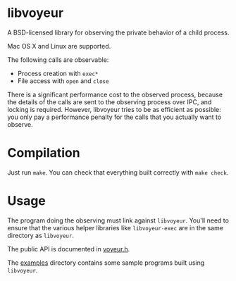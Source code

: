 libvoyeur
=========

A BSD-licensed library for observing the private behavior of a child process.

Mac OS X and Linux are supported.

The following calls are observable:

- Process creation with `exec*`
- File access with `open` and `close`

There is a significant performance cost to the observed process, because the
details of the calls are sent to the observing process over IPC, and locking is
required. However, libvoyeur tries to be as efficient as possible: you only pay
a performance penalty for the calls that you actually want to observe.

Compilation
===========

Just run `make`. You can check that everything built correctly with `make check`.

Usage
=====

The program doing the observing must link against `libvoyeur`. You'll need to
ensure that the various helper libraries like `libvoyeur-exec` are in the same
directory as `libvoyeur`.

The public API is documented in [voyeur.h](include/voyeur.h).

The [examples](examples/) directory contains some sample programs built using `libvoyeur`.
